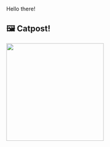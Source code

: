 Hello there!



## 🖼️ Catpost!

<sub>
    <img src="https://cdn2.thecatapi.com/images/7mf.jpg" height="256">
</sub>

